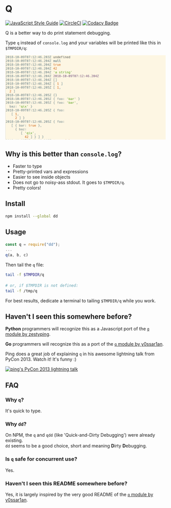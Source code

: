 # Q

[![JavaScript Style Guide](https://img.shields.io/badge/code_style-standard-brightgreen.svg)](https://standardjs.com)
[![CircleCI](https://circleci.com/gh/tomsquest/q.js.svg?style=svg)](https://circleci.com/gh/tomsquest/q.js)
[![Codacy Badge](https://api.codacy.com/project/badge/Grade/3f3e1c584e644410a17475779125a671)](https://www.codacy.com/app/tomsquest/q.js?utm_source=github.com&amp;utm_medium=referral&amp;utm_content=tomsquest/q.js&amp;utm_campaign=Badge_Grade)

Q is a better way to do print statement debugging.

Type `q` instead of `console.log` and your variables will be printed like this in `$TMPDIR/q`:

![output sample](output_sample.png)

## Why is this better than `console.log`?

* Faster to type
* Pretty-printed vars and expressions
* Easier to see inside objects
* Does not go to noisy-ass stdout. It goes to `$TMPDIR/q`.
* Pretty colors!

## Install

```sh
npm install --global dd
```

## Usage

```js
const q = require("dd");
...
q(a, b, c)
```

Then tail the `q` file:

```bash
tail -f $TMPDIR/q

# or, if $TMPDIR is not defined:
tail -f /tmp/q
```

For best results, dedicate a terminal to tailing `$TMPDIR/q` while you work.

## Haven't I seen this somewhere before?

**Python** programmers will recognize this as a Javascript port of the [`q` module by zestyping](https://github.com/zestyping/q).

**Go** programmers will recognize this as a port of the [`q` module by y0ssar1an](https://github.com/y0ssar1an/q).

Ping does a great job of explaining `q` in his awesome lightning talk from PyCon 2013. Watch it! It's funny :)

[![ping's PyCon 2013 lightning talk](https://img.youtube.com/vi/OL3De8BAhME/0.jpg)](https://youtu.be/OL3De8BAhME?t=25m14s)

## FAQ

### Why `q`?

It's quick to type.

### Why `dd`?

On NPM, the `q` and `qdd` (like 'Quick-and-Dirty Debugging') were already existing.   
`dd` seems to be a good choice, short and meaning **D**irty **D**ebugging.

### Is `q` safe for concurrent use?

Yes.

### Haven't I seen this README somewhere before?

Yes, it is largely inspired by the very good README of the [`q` module by y0ssar1an](https://github.com/y0ssar1an/q).
